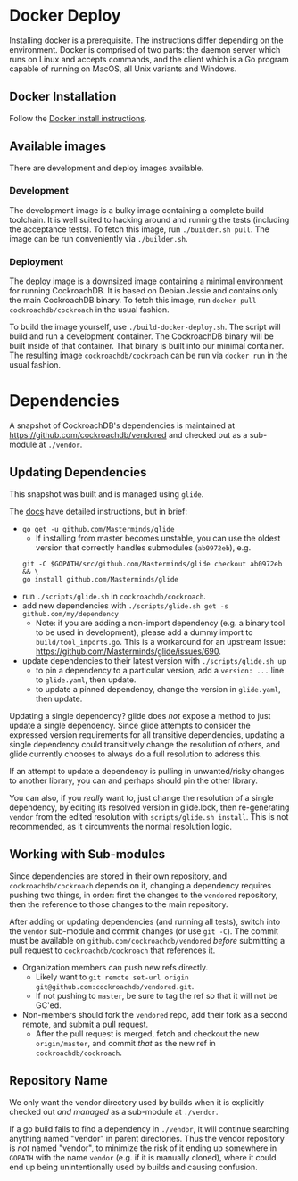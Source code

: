 # Docker Deploy
Installing docker is a prerequisite. The instructions differ depending on the
environment. Docker is comprised of two parts: the daemon server which runs on
Linux and accepts commands, and the client which is a Go program capable of
running on MacOS, all Unix variants and Windows.

## Docker Installation

Follow the [Docker install
instructions](https://docs.docker.com/engine/installation/).

## Available images

There are development and deploy images available.

### Development

The development image is a bulky image containing a complete build toolchain.
It is well suited to hacking around and running the tests (including the
acceptance tests). To fetch this image, run `./builder.sh pull`. The image can
be run conveniently via `./builder.sh`.

### Deployment

The deploy image is a downsized image containing a minimal environment for
running CockroachDB. It is based on Debian Jessie and contains only the main
CockroachDB binary. To fetch this image, run `docker pull
cockroachdb/cockroach` in the usual fashion.

To build the image yourself, use `./build-docker-deploy.sh`. The script will
build and run a development container. The CockroachDB binary will be built
inside of that container. That binary is built into our minimal container. The
resulting image `cockroachdb/cockroach` can be run via `docker run` in the
usual fashion.

#  Dependencies
A snapshot of CockroachDB's dependencies is maintained at https://github.com/cockroachdb/vendored
and checked out as a sub-module at `./vendor`.

## Updating Dependencies
This snapshot was built and is managed using `glide`.

The [docs](https://github.com/Masterminds/glide) have detailed instructions, but in brief:
* `go get -u github.com/Masterminds/glide`
  * If installing from master becomes unstable, you can use the oldest version that correctly handles
  submodules (`ab0972eb`), e.g.
  ```
  git -C $GOPATH/src/github.com/Masterminds/glide checkout ab0972eb && \
  go install github.com/Masterminds/glide
  ```
* run `./scripts/glide.sh` in `cockroachdb/cockroach`.
* add new dependencies with `./scripts/glide.sh get -s github.com/my/dependency`
	- Note: if you are adding a non-import dependency (e.g. a binary tool to be used in development),
		please add a dummy import to `build/tool_imports.go`. This is a workaround for an upstream issue:
		https://github.com/Masterminds/glide/issues/690.
* update dependencies to their latest version with `./scripts/glide.sh up`
  - to pin a dependency to a particular version, add a `version: ...` line to `glide.yaml`, then update.
  - to update a pinned dependency, change the version in `glide.yaml`, then update.

Updating a single dependency? glide does *not* expose a method to just update a single dependency.
Since glide attempts to consider the expressed version requirements for all transitive dependencies,
updating a single dependency could transitively change the resolution of others, and glide currently
chooses to always do a full resolution to address this.

If an attempt to update a dependency is pulling in unwanted/risky changes to another library, you
can and perhaps should pin the other library.

You can also, if you *really* want to, just change the resolution of a single dependency, by editing
its resolved version in glide.lock, then re-generating `vendor` from the edited resolution with
`scripts/glide.sh install`. This is not recommended, as it circumvents the normal resolution logic.

## Working with Sub-modules

Since dependencies are stored in their own repository, and `cockroachdb/cockroach` depends on it,
changing a dependency requires pushing two things, in order: first the changes to the `vendored`
repository, then the reference to those changes to the main repository.

After adding or updating dependencies (and running all tests), switch into the `vendor` sub-module
and commit changes (or use `git -C`). The commit must be available on `github.com/cockroachdb/vendored`
*before* submitting a pull request to `cockroachdb/cockroach` that references it.
* Organization members can push new refs directly.
  * Likely want to `git remote set-url origin git@github.com:cockroachdb/vendored.git`.
  * If not pushing to `master`, be sure to tag the ref so that it will not be GC'ed.
* Non-members should fork the `vendored` repo, add their fork as a second remote, and submit a pull
request.
  * After the pull request is merged, fetch and checkout the new `origin/master`, and commit *that* as the
  new ref in `cockroachdb/cockroach`.

## Repository Name
We only want the vendor directory used by builds when it is explicitly checked out *and managed* as a
sub-module at `./vendor`.

If a go build fails to find a dependency in `./vendor`, it will continue searching anything named
"vendor" in parent directories. Thus the vendor repository is _not_ named "vendor", to minimize the risk
of it ending up somewhere in `GOPATH` with the name `vendor` (e.g. if it is manually cloned), where
it could end up being unintentionally used by builds and causing confusion.
